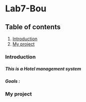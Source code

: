 # Lab7-Bou
## Table of contents
1. [Introduction](#introduction)
2. [My project](#my-project)

### Introduction
##### This is a Hotel management system
##### Goals : 
### My project
